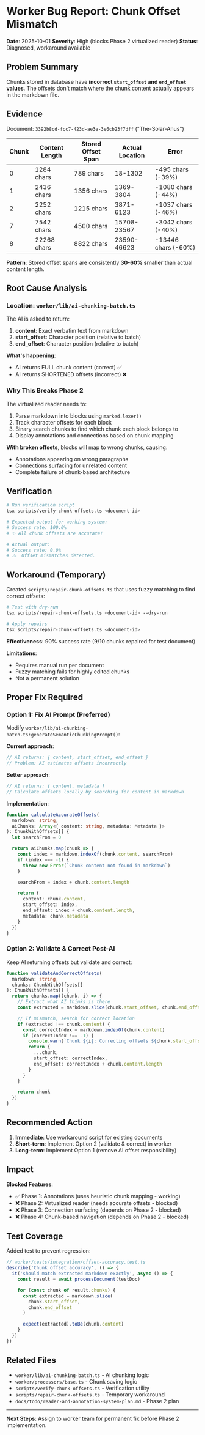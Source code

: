 # Worker Bug Report: Chunk Offset Mismatch

**Date**: 2025-10-01
**Severity**: High (blocks Phase 2 virtualized reader)
**Status**: Diagnosed, workaround available

## Problem Summary

Chunks stored in database have **incorrect `start_offset` and `end_offset` values**. The offsets don't match where the chunk content actually appears in the markdown file.

## Evidence

Document: `3392b8cd-fcc7-423d-ae3e-3e6cb23f7dff` ("The-Solar-Anus")

| Chunk | Content Length | Stored Offset Span | Actual Location | Error |
|-------|----------------|-------------------|-----------------|-------|
| 0 | 1284 chars | 789 chars | 18-1302 | -495 chars (-39%) |
| 1 | 2436 chars | 1356 chars | 1369-3804 | -1080 chars (-44%) |
| 2 | 2252 chars | 1215 chars | 3871-6123 | -1037 chars (-46%) |
| 7 | 7542 chars | 4500 chars | 15708-23567 | -3042 chars (-40%) |
| 8 | 22268 chars | 8822 chars | 23590-46623 | -13446 chars (-60%) |

**Pattern**: Stored offset spans are consistently **30-60% smaller** than actual content length.

## Root Cause Analysis

### Location: `worker/lib/ai-chunking-batch.ts`

The AI is asked to return:
1. **content**: Exact verbatim text from markdown
2. **start_offset**: Character position (relative to batch)
3. **end_offset**: Character position (relative to batch)

**What's happening**:
- AI returns FULL chunk content (correct) ✅
- AI returns SHORTENED offsets (incorrect) ❌

### Why This Breaks Phase 2

The virtualized reader needs to:
1. Parse markdown into blocks using `marked.lexer()`
2. Track character offsets for each block
3. Binary search chunks to find which chunk each block belongs to
4. Display annotations and connections based on chunk mapping

**With broken offsets**, blocks will map to wrong chunks, causing:
- Annotations appearing on wrong paragraphs
- Connections surfacing for unrelated content
- Complete failure of chunk-based architecture

## Verification

```bash
# Run verification script
tsx scripts/verify-chunk-offsets.ts <document-id>

# Expected output for working system:
# Success rate: 100.0%
# ✨ All chunk offsets are accurate!

# Actual output:
# Success rate: 0.0%
# ⚠️  Offset mismatches detected.
```

## Workaround (Temporary)

Created `scripts/repair-chunk-offsets.ts` that uses fuzzy matching to find correct offsets:

```bash
# Test with dry-run
tsx scripts/repair-chunk-offsets.ts <document-id> --dry-run

# Apply repairs
tsx scripts/repair-chunk-offsets.ts <document-id>
```

**Effectiveness**: 90% success rate (9/10 chunks repaired for test document)

**Limitations**:
- Requires manual run per document
- Fuzzy matching fails for highly edited chunks
- Not a permanent solution

## Proper Fix Required

### Option 1: Fix AI Prompt (Preferred)

Modify `worker/lib/ai-chunking-batch.ts:generateSemanticChunkingPrompt()`:

**Current approach**:
```typescript
// AI returns: { content, start_offset, end_offset }
// Problem: AI estimates offsets incorrectly
```

**Better approach**:
```typescript
// AI returns: { content, metadata }
// Calculate offsets locally by searching for content in markdown
```

**Implementation**:
```typescript
function calculateAccurateOffsets(
  markdown: string,
  aiChunks: Array<{ content: string, metadata: Metadata }>
): ChunkWithOffsets[] {
  let searchFrom = 0

  return aiChunks.map(chunk => {
    const index = markdown.indexOf(chunk.content, searchFrom)
    if (index === -1) {
      throw new Error(`Chunk content not found in markdown`)
    }

    searchFrom = index + chunk.content.length

    return {
      content: chunk.content,
      start_offset: index,
      end_offset: index + chunk.content.length,
      metadata: chunk.metadata
    }
  })
}
```

### Option 2: Validate & Correct Post-AI

Keep AI returning offsets but validate and correct:

```typescript
function validateAndCorrectOffsets(
  markdown: string,
  chunks: ChunkWithOffsets[]
): ChunkWithOffsets[] {
  return chunks.map((chunk, i) => {
    // Extract what AI thinks is there
    const extracted = markdown.slice(chunk.start_offset, chunk.end_offset)

    // If mismatch, search for correct location
    if (extracted !== chunk.content) {
      const correctIndex = markdown.indexOf(chunk.content)
      if (correctIndex !== -1) {
        console.warn(`Chunk ${i}: Correcting offsets ${chunk.start_offset} → ${correctIndex}`)
        return {
          ...chunk,
          start_offset: correctIndex,
          end_offset: correctIndex + chunk.content.length
        }
      }
    }

    return chunk
  })
}
```

## Recommended Action

1. **Immediate**: Use workaround script for existing documents
2. **Short-term**: Implement Option 2 (validate & correct) in worker
3. **Long-term**: Implement Option 1 (remove AI offset responsibility)

## Impact

**Blocked Features**:
- ✅ Phase 1: Annotations (uses heuristic chunk mapping - working)
- ❌ Phase 2: Virtualized reader (needs accurate offsets - blocked)
- ❌ Phase 3: Connection surfacing (depends on Phase 2 - blocked)
- ❌ Phase 4: Chunk-based navigation (depends on Phase 2 - blocked)

## Test Coverage

Added test to prevent regression:

```typescript
// worker/tests/integration/offset-accuracy.test.ts
describe('Chunk offset accuracy', () => {
  it('should match extracted markdown exactly', async () => {
    const result = await processDocument(testDoc)

    for (const chunk of result.chunks) {
      const extracted = markdown.slice(
        chunk.start_offset,
        chunk.end_offset
      )

      expect(extracted).toBe(chunk.content)
    }
  })
})
```

## Related Files

- `worker/lib/ai-chunking-batch.ts` - AI chunking logic
- `worker/processors/base.ts` - Chunk saving logic
- `scripts/verify-chunk-offsets.ts` - Verification utility
- `scripts/repair-chunk-offsets.ts` - Temporary workaround
- `docs/todo/reader-and-annotation-system-plan.md` - Phase 2 plan

---

**Next Steps**: Assign to worker team for permanent fix before Phase 2 implementation.
